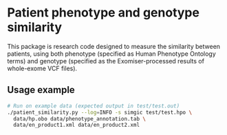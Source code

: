 
# Patient phenotype and genotype similarity #
This package is research code designed to measure the similarity between patients, using both phenotype (specified as Human Phenotype Ontology terms) and genotype (specified as the Exomiser-processed results of whole-exome VCF files). 


## Usage example ##
```bash
# Run on example data (expected output in test/test.out)
./patient_similarity.py --log=INFO -s simgic test/test.hpo \
  data/hp.obo data/phenotype_annotation.tab \
  data/en_product1.xml data/en_product2.xml
```